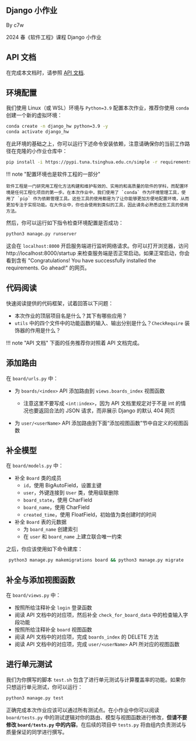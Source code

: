 ## Django 小作业

By c7w

2024 春《软件工程》课程 Django 小作业

## API 文档

在完成本文档时，请参照 [API 文档](https://thuse-course.github.io/course-index/handout/api/).


## 环境配置

我们使用 Linux（或 WSL）环境与 `Python=3.9` 配置本次作业，推荐你使用 `conda` 创建一个新的虚拟环境：

```bash
conda create -n django_hw python=3.9 -y
conda activate django_hw
```

在此环境的基础之上，你可以运行下述命令安装依赖，注意请确保你的当前工作路径在克隆的小作业仓库中：

```bash
pip install -i https://pypi.tuna.tsinghua.edu.cn/simple -r requirements.txt
```

!!! note "配置环境也是软件工程的一部分"

    软件工程是一门研究用工程化方法构建和维护有效的、实用的和高质量的软件的学科，而配置环境是任何工程化项目的第一步。在本次作业中，我们使用了 `conda` 作为环境管理工具，使用了 `pip` 作为依赖管理工具。这些工具的使用都是为了让你能够更加方便地配置环境，从而更加专注于实现功能。在大作业中，你也会使用到类似的工具，因此请务必熟悉这些工具的使用方法。


然后，你可以运行如下指令检查环境配置是否成功：

```bash
python3 manage.py runserver
```

这会在 `localhost:8000` 开启服务端进行监听网络请求。你可以打开浏览器，访问 http://localhost:8000/startup 来检查服务端是否正常启动。如果正常启动，你会看到含有 "Congratulations! You have successfully installed the requirements. Go ahead!" 的网页。



## 代码阅读

快速阅读提供的代码框架，试着回答以下问题：

- 本次作业的顶层项目名是什么？其下有哪些应用？
- `utils` 中的四个文件中的功能函数的输入、输出分别是什么？`CheckRequire` 装饰器的作用是什么？



!!! note "API 文档"
	下面的任务推荐你对照着 API 文档完成。


## 添加路由

在 `board/urls.py` 中：

- 为 `boards/<index>` API 添加路由到 `views.boards_index` 视图函数
    - 注意这里不要写成 `<int:index>`，因为 API 文档里规定对于不是 int 的情况也要返回合法的 JSON 请求，而非展示 Django 的默认 404 网页

- 为 `user/<userName>` API 添加路由到下面“添加视图函数”节中自定义的视图函数



## 补全模型

在 `board/models.py` 中：

- 补全 `Board` 类的成员
    - `id`，使用 BigAutoField，设置主键
    - `user`，外键连接到 `User` 类，使用级联删除
    - `board_state`，使用 CharField
    - `board_name`，使用 CharField
    - `created_time`，使用 FloatField，初始值为类创建时的时间
- 补全 `Board` 表的元数据
    - 为 `board_name` 创建索引
    - 在 `user` 和 `board_name` 上建立联合唯一约束

之后，你应该使用如下命令建库：

```bash
 python3 manage.py makemigrations board && python3 manage.py migrate
```



## 补全与添加视图函数

在 `board/views.py` 中：

- 按照所给注释补全 `login` 登录函数
- 阅读 API 文档中的对应项，然后补全 `check_for_board_data` 中的检查输入字段功能
- 按照所给注释补全 `board` 视图函数
- 阅读 API 文档中的对应项，完成 `boards_index` 的 DELETE 方法
- 阅读 API 文档中的对应项，完成 `user/<userName>` API 所对应的视图函数



## 进行单元测试

我们为你撰写的脚本 `test.sh` 包含了进行单元测试与计算覆盖率的功能。如果你只想运行单元测试，你可以运行：

```bash
python3 manage.py test
```

正确完成本次作业应该可以通过所有测试点。在小作业中你可以阅读 `board/tests.py` 中的测试逻辑对你的路由、模型与视图函数进行修改，**但请不要修改 `board/tests.py` 中的内容**。在后续的项目中 `tests.py` 将由组内负责测试与质量保证的同学进行撰写。


